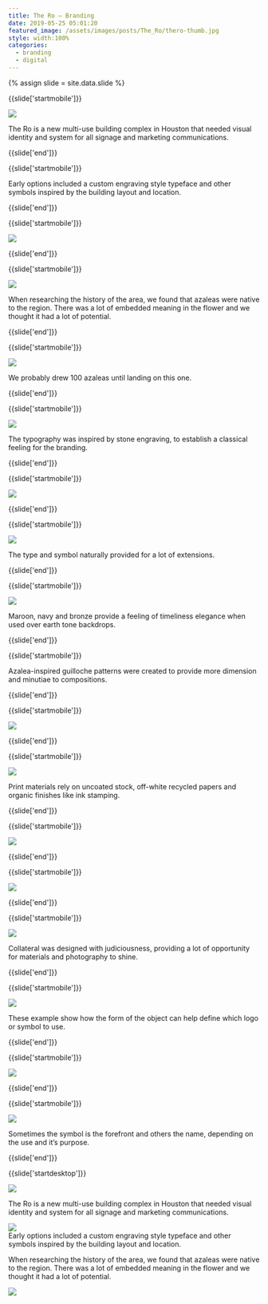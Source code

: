 ```yaml
---
title: The Ro — Branding
date: 2019-05-25 05:01:20
featured_image: /assets/images/posts/The_Ro/thero-thumb.jpg
style: width:100%
categories:
  - branding
  - digital
---
```


{% assign slide = site.data.slide %}

{{slide['startmobile']}}

<div><img class='full-height' src='{{ site.url }}/assets/images/posts/The_Ro/thero-1-mobile@2x.png' /></div>

<p class='bg'>The Ro is a new multi-use building complex in Houston that needed visual identity and system for all signage and marketing communications.</p>

{{slide['end']}}

{{slide['startmobile']}}

Early options included a custom engraving style typeface and other symbols inspired by the building layout and location.

{{slide['end']}}

{{slide['startmobile']}}

<div><img class='full-height' src='{{ site.url }}/assets/images/posts/The_Ro/thero-2-mobile@2x.png' /></div>

{{slide['end']}}

{{slide['startmobile']}}

<div><img class='full-height' src='{{ site.url }}/assets/images/posts/The_Ro/thero-3-mobile@2x.png' /></div>

<p class='bg'>When researching the history of the area, we found that azaleas were native to the region. There was a lot of embedded meaning in the flower and we thought it had a lot of potential.</p>

{{slide['end']}}

{{slide['startmobile']}}

<div><img class='full-height' src='{{ site.url }}/assets/images/posts/The_Ro/thero-4-mobile@2x.png' /></div>

<p class='bg'>We probably drew 100 azaleas until landing on this one.</p>

{{slide['end']}}

{{slide['startmobile']}}

<div><img class='full-height' src='{{ site.url }}/assets/images/posts/The_Ro/thero-5-mobile@2x.png' /></div>

<p class='bg'>The typography was inspired by stone engraving, to establish a classical feeling for the branding.</p>

{{slide['end']}}

{{slide['startmobile']}}

<div><img class='full-height' src='{{ site.url }}/assets/images/posts/The_Ro/thero-6-mobile@2x.png' /></div>

{{slide['end']}}

{{slide['startmobile']}}

<div><img class='full-height' src='{{ site.url }}/assets/images/posts/The_Ro/thero-7-mobile@2x.png' /></div>

<p class='bg-dark'>The type and symbol naturally provided for a lot of extensions.</p>

{{slide['end']}}

{{slide['startmobile']}}

<div><img class='full-height' src='{{ site.url }}/assets/images/posts/The_Ro/thero-8-mobile@2x.png' /></div>

<p class='bg-dark'>Maroon, navy and bronze provide a feeling of timeliness elegance when used over earth tone backdrops.</p>

{{slide['end']}}

{{slide['startmobile']}}

Azalea-inspired guilloche patterns were created to provide more dimension and minutiae to compositions.

{{slide['end']}}

{{slide['startmobile']}}

<div><img class='full-height' src='{{ site.url }}/assets/images/posts/The_Ro/thero-9-mobile@2x.png' /></div>

<p class='bg-dark'></p>

{{slide['end']}}

{{slide['startmobile']}}

<div><img class='full-height' src='{{ site.url }}/assets/images/posts/The_Ro/thero-10-mobile@2x.png' /></div>

<p class='bg-dark'>Print materials rely on uncoated stock, off-white recycled papers and organic finishes like ink stamping.</p>

{{slide['end']}}

{{slide['startmobile']}}

<div><img class='full-height' src='{{ site.url }}/assets/images/posts/The_Ro/thero-11-mobile@2x.png' /></div>

<p class='bg-dark'></p>

{{slide['end']}}

{{slide['startmobile']}}

<div><img class='full-height' src='{{ site.url }}/assets/images/posts/The_Ro/thero-12-mobile@2x.png' /></div>

<p class='bg-dark'></p>

{{slide['end']}}

{{slide['startmobile']}}

<div><img class='full-height' src='{{ site.url }}/assets/images/posts/The_Ro/thero-13-mobile@2x.png' /></div>

<p class='bg'>Collateral was designed with judiciousness, providing a lot of opportunity for materials and photography to shine.</p>

{{slide['end']}}

{{slide['startmobile']}}

<div><img class='full-height' src='{{ site.url }}/assets/images/posts/The_Ro/thero-14-mobile@2x.png' /></div>

<p class='bg-dark'>These example show how the form of the object can help define which logo or symbol to use.</p>

{{slide['end']}}

{{slide['startmobile']}}

<div><img class='full-height' src='{{ site.url }}/assets/images/posts/The_Ro/thero-15-mobile@2x.png' /></div>

<p class='bg-dark'></p>

{{slide['end']}}

{{slide['startmobile']}}

<div><img class='full-height' src='{{ site.url }}/assets/images/posts/The_Ro/thero-16-mobile@2x.png' /></div>

<p class='bg'>Sometimes the symbol is the forefront and others the name, depending on the use and it’s purpose.</p>

{{slide['end']}}

{{slide['startdesktop']}}

<div><img class='full-width' src='{{ site.url }}/assets/images/posts/The_Ro/thero-1@2x.png' /></div>

The Ro is a new multi-use building complex in Houston that needed visual identity and system for all signage and marketing communications.

<div><img src='{{ site.url }}/assets/images/posts/The_Ro/thero-2@2x.png' /></div>

<figcaption>Early options included a custom engraving style typeface and other symbols inspired by the building layout and location.</figcaption>

When researching the history of the area, we found that azaleas were native to the region. There was a lot of embedded meaning in the flower and we thought it had a lot of potential.

<div class='row'>

<div><img src='{{ site.url }}/assets/images/posts/The_Ro/thero-3@2x.png' /></div><!--

--><div><img src='{{ site.url }}/assets/images/posts/The_Ro/thero-4@2x.png' /></div>

</div>

<figcaption>We probably drew 100 azaleas until landing on this one.</figcaption>

The typography was inspired by stone engraving, to establish a classical feeling for the branding.

<div class='row'>

<div><img src='{{ site.url }}/assets/images/posts/The_Ro/thero-5@2x.png' /></div><!--

--><div><img src='{{ site.url }}/assets/images/posts/The_Ro/thero-6@2x.png' /></div>

</div>

The type and symbol naturally provided for a lot of extensions.

<div><img src='{{ site.url }}/assets/images/posts/The_Ro/thero-7@2x.png' /></div>

Maroon, navy and bronze provide a feeling of timeliness elegance when used over earth tone backdrops.

<div class='row'>

<div class='column'>

<div><img src='{{ site.url }}/assets/images/posts/The_Ro/thero-8@2x.png' /></div><!--

--><div><img src='{{ site.url }}/assets/images/posts/The_Ro/thero-9@2x.png' /></div>

</div><div><img src='{{ site.url }}/assets/images/posts/The_Ro/thero-10@2x.png' /></div>

</div>

Azalea-inspired guilloche patterns were created to provide more dimension and minutiae to compositons.

<div><img src='{{ site.url }}/assets/images/posts/The_Ro/thero-11@2x.png' /></div>

Print materials rely on uncoated stock, off-white recycled papers and organic finishes like ink stamping.

<div class='row'>

<div><img src='{{ site.url }}/assets/images/posts/The_Ro/thero-12@2x.png' /></div><div class='column'>

<div><img src='{{ site.url }}/assets/images/posts/The_Ro/thero-13@2x.png' /></div><!--

--><div><img src='{{ site.url }}/assets/images/posts/The_Ro/thero-14@2x.png' /></div>

</div>
</div>

Collateral was designed with judiciousness, providing a lot of opportunity for materials and photography to shine.

<div class='row'>

<div><img src='{{ site.url }}/assets/images/posts/The_Ro/thero-15@2x.png' /></div><div class='column'>

<div><img src='{{ site.url }}/assets/images/posts/The_Ro/thero-16@2x.png' /></div><!--

--><div><img src='{{ site.url }}/assets/images/posts/The_Ro/thero-17@2x.png' /></div>

</div>
</div>

These example show how the form of the object can help define which logo or symbol to use.

<div class='row'>

<div><img src='{{ site.url }}/assets/images/posts/The_Ro/thero-18@2x.png' /></div><!--

--><div><img src='{{ site.url }}/assets/images/posts/The_Ro/thero-19@2x.png' /></div>

</div>

Sometimes the symbol is the forefront and others the name, depending on the use and it’s purpose.

<div><img src='{{ site.url }}/assets/images/posts/The_Ro/thero-20@2x.png' /></div>

{{slide['end']}}
